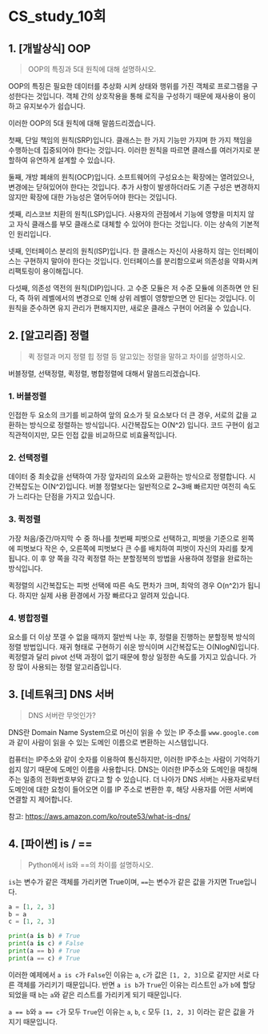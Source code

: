 # CS_study_10회

## 1. [개발상식] OOP

> OOP의 특징과 5대 원칙에 대해 설명하시오.

OOP의 특징은 필요한 데이터를 추상화 시켜 상태와 행위를 가진 객체로 프로그램을 구성한다는 것입니다. 객체 간의 상호작용을 통해 로직을 구성하기 때문에 재사용이 용이하고 유지보수가 쉽습니다.

이러한 OOP의 5대 원칙에 대해 말씀드리겠습니다.

첫째, 단일 책임의 원칙(SRP)입니다. 클래스는 한 가지 기능만 가지며 한 가지 책임을 수행하는데 집중되어야 한다는 것입니다. 이러한 원칙을 따르면 클래스를 여러가지로 분할하여 유연하게 설계할 수 있습니다.

둘째, 개방 폐쇄의 원칙(OCP)입니다. 소프트웨어의 구성요소는 확장에는 열려있으나, 변경에는 닫혀있어야 한다는 것입니다. 추가 사항이 발생하더라도 기존 구성은 변경하지 않지만 확장에 대한 가능성은 열어두어야 한다는 것입니다.

셋째, 리스코브 치환의 원칙(LSP)입니다. 사용자의 관점에서 기능에 영향을 미치지 않고 자식 클래스를 부모 클래스로 대체할 수 있어야 한다는 것입니다. 이는 상속의 기본적인 원리입니다.

넷째, 인터페이스 분리의 원칙(ISP)입니다. 한 클래스는 자신이 사용하지 않는 인터페이스는 구현하지 말아야 한다는 것입니다. 인터페이스를 분리함으로써 의존성을 약화시켜 리팩토링이 용이해집니다.

다섯째, 의존성 역전의 원칙(DIP)입니다. 고 수준 모듈은 저 수준 모듈에 의존하면 안 된다, 즉 하위 레벨에서의 변경으로 인해 상위 레벨이 영향받으면 안 된다는 것입니다. 이 원칙을 준수하면 유지 관리가 편해지지만, 새로운 클래스 구현이 어려울 수 있습니다.



## 2. [알고리즘] 정렬

> 퀵 정렬과 머지 정렬 힙 정렬 등 알고있는 정렬을 말하고 차이를 설명하시오.

버블정렬, 선택정렬, 퀵정렬, 병합정렬에 대해서 말씀드리겠습니다.

### 1. 버블정렬

인접한 두 요소의 크기를 비교하여 앞의 요소가 뒷 요소보다 더 큰 경우, 서로의 값을 교환하는 방식으로 정렬하는 방식입니다. 시간복잡도는 O(N^2) 입니다. 코드 구현이 쉽고 직관적이지만, 모든 인접 값을 비교하므로 비효율적입니다.



### 2. 선택정렬

데이터 중 최솟값을 선택하여 가장 앞자리의 요소와 교환하는 방식으로 정렬합니다. 시간복잡도는 O(N^2)입니다. 버블 정렬보다는 일반적으로 2~3배 빠르지만 여전히 속도가 느리다는 단점을 가지고 있습니다.



### 3. 퀵정렬

가장 처음/중간/마지막 수 중 하나를 첫번째 피벗으로 선택하고, 피벗을 기준으로 왼쪽에 피벗보다 작은 수, 오른쪽에 피벗보다 큰 수를 배치하여 피벗이 자신의 자리를 찾게 됩니다. 이 후 양 쪽을 각각 퀵정렬 하는 분할정복의 방법을 사용하여 정렬을 완료하는 방식입니다.

퀵정렬의 시간복잡도는 피벗 선택에 따른 속도 편차가 크며, 최악의 경우 O(n^2)가 됩니다. 하지만 실제 사용 환경에서 가장 빠르다고 알려져 있습니다.



### 4. 병합정렬

요소를 더 이상 쪼갤 수 없을 때까지 절반씩 나눈 후, 정렬을 진행하는 분할정복 방식의 정렬 방법입니다. 재귀 형태로 구현하기 쉬운 방식이며 시간복잡도는 O(NlogN)입니다. 퀵정렬과 달리 pivot 선택 과정이 없기 때문에 항상 일정한 속도를 가지고 있습니다. 가장 많이 사용되는 정렬 알고리즘입니다.



## 3. [네트워크] DNS 서버

> DNS 서버란 무엇인가?

DNS란 Domain Name System으로 머신이 읽을 수 있는 IP 주소를 `www.google.com`과 같이 사람이 읽을 수 있는 도메인 이름으로 변환하는 시스템입니다.

컴퓨터는 IP주소와 같이 숫자를 이용하여 통신하지만, 이러한 IP주소는 사람이 기억하기 쉽지 않기 때문에 도메인 이름을 사용합니다. DNS는 이러한 IP주소와 도메인을 매칭해주는 일종의 전화번호부와 같다고 할 수 있습니다. 더 나아가 DNS 서버는 사용자로부터 도메인에 대한 요청이 들어오면 이를 IP 주소로 변환한 후, 해당 사용자를 어떤 서버에 연결할 지 제어합니다.



참고: https://aws.amazon.com/ko/route53/what-is-dns/



## 4. [파이썬] is / ==

> Python에서 is와 ==의 차이를 설명하시오.

`is`는 변수가 같은 객체를 가리키면 True이며, `==`는 변수가 같은 값을 가지면 True입니다.

```python
a = [1, 2, 3]
b = a
c = [1, 2, 3]

print(a is b) # True
print(a is c) # False
print(a == b) # True
print(a == c) # True
```

이러한 예제에서 `a is c`가 `False`인 이유는 `a`, `c`가 값은 `[1, 2, 3]`으로 같지만 서로 다른 객체를 가리키기 때문입니다. 반면 `a is b`가 `True`인 이유는 리스트인 `a`가 `b`에 할당되었을 때 `b`는 `a`와 같은 리스트를 가리키게 되기 때문입니다.

`a == b`와 `a == c`가 모두 `True`인 이유는 `a`, `b`, `c` 모두 `[1, 2, 3]` 이라는 같은 값을 가지기 때문입니다.
